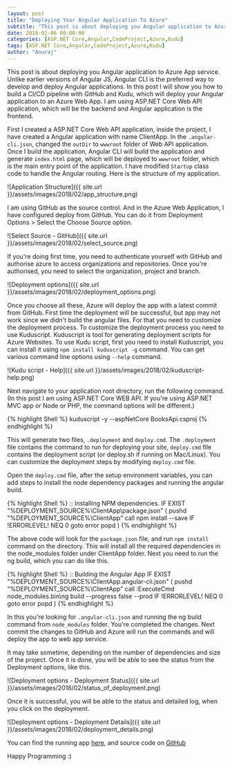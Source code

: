 ```yaml
---
layout: post
title: "Deploying Your Angular Application To Azure"
subtitle: "This post is about deploying you Angular application to Azure App service. Unlike earlier versions of Angular JS, Angular CLI is the preferred way to develop and deploy Angular applications. In this post I will show you how to build a CI/CD pipeline with GitHub and Kudu, which will deploy your Angular application to an Azure Web App."
date: 2018-02-06 00:00:00
categories: [ASP.NET Core,Angular,CodeProject,Azure,Kudu]
tags: [ASP.NET Core,Angular,CodeProject,Azure,Kudu]
author: "Anuraj"
---
```

This post is about deploying you Angular application to Azure App service. Unlike earlier versions of Angular JS, Angular CLI is the preferred way to develop and deploy Angular applications. In this post I will show you how to build a CI/CD pipeline with GitHub and Kudu, which will deploy your Angular application to an Azure Web App. I am using ASP.NET Core Web API application, which will be the backend and Angular application is the frontend. 

First I created a ASP.NET Core Web API application, inside the project, I have created a Angular application with name ClientApp. In the `.angular-cli.json`, changed the `outDir` to `wwwroot` folder of Web API application. Once I build the application, Angular CLI will build the application and generate `index.html` page, which will be deployed to `wwwroot` folder, which is the main entry point of the application. I have modified `Startup` class code to handle the Angular routing. Here is the structure of my application.

![Application Structure]({{ site.url }}/assets/images/2018/02/app_structure.png)

I am using GitHub as the source control. And in the Azure Web Application, I have configured deploy from GitHub. You can do it from Deployment Options &gt; Select the Choose Source option.

![Select Source - GitHub]({{ site.url }}/assets/images/2018/02/select_source.png)

If you're doing first time, you need to authenticate yourself with GitHub and authorise azure to access organizations and repositories. Once you're authorised, you need to select the organization, project and branch. 

![Deployment options]({{ site.url }}/assets/images/2018/02/deployment_options.png)

Once you choose all these, Azure will deploy the app with a latest commit from GitHub. First time the deployment will be successful, but app may not work since we didn't build the angular files. For that you need to customize the deployment process. To customize the deployment process you need to use Kuduscript. Kuduscript is tool for generating deployment scripts for Azure Websites. To use Kudu script, first you need to install Kuduscript, you can install it using `npm install kuduscript -g` command. You can get various command line options using `--help` command.

![Kudu script - Help]({{ site.url }}/assets/images/2018/02/kuduscript-help.png)

Next navigate to your application root directory, run the following command.(In this post I am using ASP.NET Core WEB API. If you're using ASP.NET MVC app or Node or PHP, the command options will be different.)

{% highlight Shell %}
kuduscript -y --aspNetCore BooksApi.csproj
{% endhighlight %}

This will generate two files, `.deployment` and `deploy.cmd`. The `.deployment` file contains the command to run for deploying your site, `deploy.cmd` file contains the deployment script (or deploy.sh if running on Mac/Linux). You can customize the deployment steps by modifying `deploy.cmd` file.

Open the `deploy.cmd` file, after the setup environment variables, you can add steps to install the node dependency packages and running the angular build.

{% highlight Shell %}
:: Installing NPM dependencies.
IF EXIST "%DEPLOYMENT_SOURCE%\ClientApp\package.json" (
  pushd "%DEPLOYMENT_SOURCE%\ClientApp"
  call npm install --save
  IF !ERRORLEVEL! NEQ 0 goto error
  popd
)
{% endhighlight %}

The above code will look for the `package.json` file, and run `npm install` command on the directory. This will install all the required dependencies in the node_modules folder under ClientApp folder. Next you need to run the ng build, which you can do like this.

{% highlight Shell %}
:: Building the Angular App
IF EXIST "%DEPLOYMENT_SOURCE%\ClientApp\.angular-cli.json" (
  pushd "%DEPLOYMENT_SOURCE%\ClientApp"
  call :ExecuteCmd node_modules\.bin\ng build --progress false --prod
  IF !ERRORLEVEL! NEQ 0 goto error
  popd
)
{% endhighlight %}

In this you're looking for `.angular-cli.json` and running the ng build command from `node_modules` folder. You're completed the changes. Next commit the changes to GitHub and Azure will run the commands and will deploy the app to web app service.

It may take sometime, depending on the number of dependencies and size of the project. Once it is done, you will be able to see the status from the Deployment options, like this.

![Deployment options - Deployment Status]({{ site.url }}/assets/images/2018/02/status_of_deployment.png)

Once it is successful, you will be able to the status and detailed log, when you click on the deployment.

![Deployment options - Deployment Details]({{ site.url }}/assets/images/2018/02/deployment_details.png)

You can find the running app [here](https://ng4coreapp2.azurewebsites.net/), and source code on [GitHub](https://github.com/anuraj/ng4aspnetcore)

Happy Programming :)
